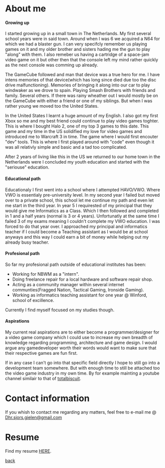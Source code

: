 # [](#header-1)About me

#### [](#header-4)Growing up
I started growing up in a small town in The Netherlands. My first several school years were in said town. Around when I was 6 we acquired a N64 for which we had a blaster gun. I can very specifcly remember us playing games on it and my older brother and sisters hading me the gun to play "along" with them. I also remeber us having a cartridge of a space-jam video game on it but other then that the console left my mind rather quickly as the next console was comming up already.

The GameCube followed and man that device was a true hero for me. I have intens memories of that device(which has long since died due too the disc drive malfunctioning). Memories of bringing it along into our car to play windwaker as we drove to spain. Playing Smash Brothers with friends and family. Several others. If there was rainy wheather out I would mostly be on the GameCube with either a friend or one of my siblings. But when I was rather young we moved too the United States.

In the United States I learnt a huge amount of my English. I also got my first Xbox so me and my best friend could continue to play video games toghter. This is where I bought Halo 2, one of my top 3 games to this date. This game and my time in the US solidified my love for video games and introduced me to Warcraft 3 in time. The game where I would first encouter "dev" tools. This is where I first played around with "code" even though it was all relativly simple and basic and a tad too complicated.

After 2 years of living like this in the US we returned to our home town in the Netherlands were I concluded my youth education and started with the "seriouse" education.

#### [](#header-4)Educational path
Educationaly I first went into a school where I attempted HAVO/VWO. Where VWO is essentialy pre-university level. In my second year I failed but moved over to a private school, this school let me continue my path and even let me start in the third year. In year 5 I requirested of my principal that they would give me Informatics as a Class. Which I then followed and completed in 1 and a half years (normal is 3 or 4 years). Unfortunatly at the same time I failed 3 of my exams meaning I couldn't complete my VWO education. I was forced to do that year over. I approached my principal and informatics teacher if I could become a Teaching assistant as I would be at school anyways and this way I could earn a bit of money while helping out my already busy teacher.

#### [](#header-4)Profesional path
So far my profesional path outside of educational institutes has been:
*   Working for NBWM as a "intern".
*   Doing freelance repair for a local hardware and software repair shop.
*   Acting as a community manager within several internet communties(Fragged Nation, Tactical Gaming, Ironside Gaming).
*   Working as informatics teaching assistant for one year @ Winford, school of excillence.

Currently I find myself focused on my studies though.

#### [](#header-4)Aspirations
My current real aspirations are to either become a programmer/designer for a video game company which I could use to increase my own breadth of knowledge regarding programming, architecture and game design. I would argue any gamedeveloper worth their words would want to make sure that their respective games are fun first.

If in any case I can't go into that specific field directly I hope to still go into a development team somewhere. But with enough time to still be attached too the video game industry in my own time. By for example mainting a youtube channel similair to that of [totalbiscuit](https://www.youtube.com/channel/UCy1Ms_5qBTawC-k7PVjHXKQ).

# [](#header-1)Contact information
If you whish to contact me regarding any matters, feel free to e-mail me @
Dhr.sjors.gielen@gmail.com

# [](#header-1)Resume
Find my resume [HERE](https://drive.google.com/open?id=1qessEzTuDIo6CRlwTwj2UhFIwRoo4kqC).

[back](./)
